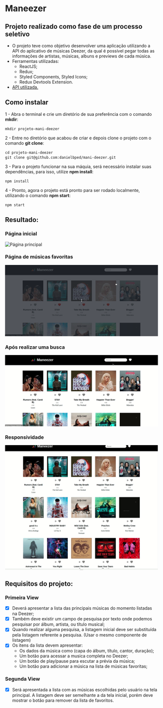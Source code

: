 # Maneezer

## Projeto realizado como fase de um processo seletivo
  - O projeto teve como objetivo desenvolver uma aplicação utilizando a API do aplicativo de músicas Deezer, da qual é possível pegar todas as informações de artistas, músicas, albuns e previews de cada música.
  - Ferramentas utilizadas:
    - ReactJS;
    - Redux;
    - Styled Components, Styled Icons;
    - Redux Devtools Extension.
  - [API utilizada.](https://rapidapi.com/deezerdevs/api/deezer-1)

## Como instalar
  1 - Abra o terminal e crie um diretório de sua preferência com o comando **mkdir**:
  
    mkdir projeto-mani-deezer
    
  2 - Entre no diretório que acabou de criar e depois clone o projeto com o comando **git clone**:
  
    cd projeto-mani-deezer
    git clone git@github.com:danielbped/mani-deezer.git
    
  3 - Para o projeto funcionar na sua máquia, será necessário instalar suas dependências, para isso, utilize **npm install**:
  
    npm install
    
  4 - Pronto, agora o projeto está pronto para ser rodado localmente, utilizando o comando **npm start**:
  
    npm start
  
 ## Resultado:
 
 ### Página inicial
 ![Página principal](/gifs/mainPage.gif)
 ### Página de músicas favoritas
 ![Página de músicas favoritas](/gifs/favPage.gif)
 ### Após realizar uma busca
 ![Realizando uma busca](/gifs/searchPage.gif)
 ### Responsividade
 ![Responsividade do app](/gifs/response.gif)
 
 ## Requisitos do projeto: 
  ### Primeira View
  - [x] Deverá apresentar a lista das principais músicas do momento listadas na Deezer;
  - [x] Também deve existir um campo de pesquisa por texto onde podemos pesquisar por álbum, artista, ou título musical;
  - [x] Quando realizar alguma pesquisa, a listagem inicial deve ser substituída pela listagem referente a pesquisa. (Usar o mesmo componente de listagem)
  - [x] Os itens da lista devem apresentar:
    - Os dados da música como (capa do álbum, título, cantor, duração);
    - Um botão para acessar a musica completa no Deezer;
    - Um botão de play/pause para escutar a prévia da música;
    - Um botão para adicionar a música na lista de músicas favoritas;
  ### Segunda View
  - [x] Será apresentada a lista com as músicas escolhidas pelo usuário na tela principal. A listagem deve ser semelhante a da tela inicial, porém deve mostrar o botão para remover da lista de favoritos.
